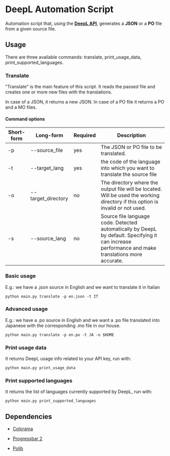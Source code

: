 # DeepL Automation Script

Automation script that, using the [**DeepL API**](https://www.deepl.com/it/docs-api/), generates a **JSON** or a **PO** file from a given source file.

## Usage

There are three available commands: translate, print_usage_data, print_supported_languages. 

### Translate

"Translate" is the main feature of this script. It reads the passed file and creates one or more new files with the translations.

In case of a JSON, it returns a new JSON. In case of a PO file it returns a PO and a MO files. 

#### Command options

| Short-form | Long-form          | Required | Description                                                                                                                                        |
| ---------- | ------------------ | -------- | -------------------------------------------------------------------------------------------------------------------------------------------------- |
| -p         | --source_file      | yes      | The JSON or PO file to be translated.                                                                                                              |
| -t         | --target_lang      | yes      | the code of the language into which you want to translate the source file                                                                          |
| -o         | --target_directory | no       | The directory where the output file will be located. Will be used the working directory if this option is invalid or not used.                     |
| -s         | --source_lang      | no       | Source file language code. Detected automatically by DeepL by default. Specifying it can increase performance and make translations more accurate. |

### Basic usage

E.g.: we have a .json source in English and we want to translate it in Italian

```shell
python main.py translate -p en.json -t IT
```

### Advanced usage

E.g.: we have a .po source in English and we want a .po file translated into Japanese with the corresponding .mo file in our house.

```shell
python main.py translate -p en.po -t JA -o $HOME
```

### Print usage data

It returns DeepL usage info related to your API key, run with: 

```shell
python main.py print_usage_data
```

### Print supported languages

It returns the list of languages currently supported by DeepL, run with:

```shell
python main.py print_supported_languages
```

## Dependencies

- [Colorama](https://github.com/tartley/colorama)

- [Progressbar 2](https://github.com/WoLpH/python-progressbar)

- [Polib](https://github.com/izimobil/polib/)


